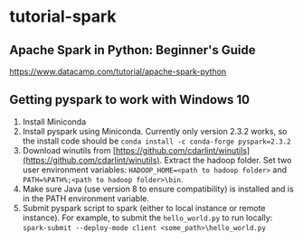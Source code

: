 # tutorial-spark

## Apache Spark in Python: Beginner's Guide
https://www.datacamp.com/tutorial/apache-spark-python

## Getting pyspark to work with Windows 10

1. Install Miniconda
2. Install pyspark using Miniconda. Currently only version 2.3.2 works, so the install code should be `conda install -c conda-forge pyspark=2.3.2`
3. Download winutils from [https://github.com/cdarlint/winutils](https://github.com/cdarlint/winutils). Extract the hadoop folder. Set two user environment variables: `HADOOP_HOME=<path to hadoop folder>` and `PATH=%PATH%;<path to hadoop folder>\bin`.
4. Make sure Java (use version 8 to ensure compatibility) is installed and is in the PATH environment variable.
5. Submit pyspark script to spark (either to local instance or remote instance). For example, to submit the `hello_world.py` to run locally: `spark-submit --deploy-mode client <some_path>\hello_world.py`
